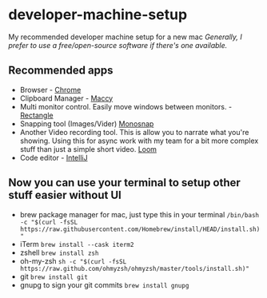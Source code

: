 # developer-machine-setup
My recommended developer machine setup for a new mac
*Generally, I prefer to use a free/open-source software if there's one available.*

## Recommended apps
- Browser - <a href="https://www.google.com/chrome/" target="_blank">Chrome</a>
- Clipboard Manager - <a href="https://maccy.app/" target="_blank">Maccy</a>
- Multi monitor control. Easily move windows between monitors. - <a href="https://rectangleapp.com/" target="_blank">Rectangle</a>
- Snapping tool (Images/Vider) <a href="https://monosnap.com/download/mac" target="_blank">Monosnap</a>
- Another Video recording tool. This is allow you to narrate what you're showing. Using this for async work with my team for a bit more complex stuff than just a simple short video. <a href="https://www.loom.com/" target="_blank">Loom</a>
- Code editor - <a href="https://www.jetbrains.com/idea/download/" target="_blank">IntelliJ</a>

## Now you can use your terminal to setup other stuff easier without UI
- brew package manager for mac, just type this in your terminal  `/bin/bash -c "$(curl -fsSL https://raw.githubusercontent.com/Homebrew/install/HEAD/install.sh)"`
- iTerm `brew install --cask iterm2`
- zshell `brew install zsh`
- oh-my-zsh `sh -c "$(curl -fsSL https://raw.github.com/ohmyzsh/ohmyzsh/master/tools/install.sh)"`
- git `brew install git`
- gnupg to sign your git commits `brew install gnupg`
